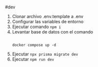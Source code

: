 #dev

1. Clonar archivo .env.template a .env
2. Configurar las variables de entorno
3. Ejecutar comando ```npm i```
4. Levantar base de datos con el comando
    ```

    docker compose up -d
    ```
5. Ejecutar ```npx prisma migrate dev```
6. Ejecutar ```npm run dev```

